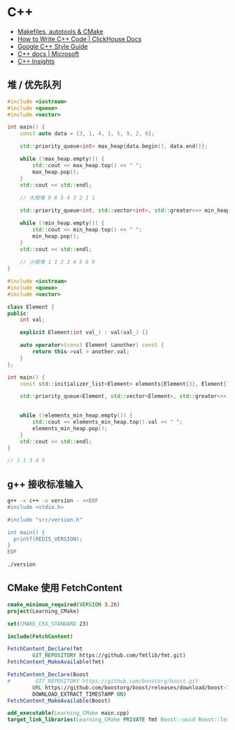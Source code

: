 # C++

* [Makefiles, autotools & CMake](https://indico.cern.ch/event/1127483/attachments/2387906/4081279/makefile.pdf)
* [How to Write C++ Code | ClickHouse Docs](https://clickhouse.com/docs/en/development/style)
* [Google C++ Style Guide](https://google.github.io/styleguide/cppguide.html)
* [C++ docs | Microsoft](https://learn.microsoft.com/en-us/cpp/cpp/?view=msvc-170)
* [C++ Insights](https://cppinsights.io/)

## 堆 / 优先队列

```cpp
#include <iostream>
#include <queue>
#include <vector>

int main() {
    const auto data = {3, 1, 4, 1, 5, 9, 2, 6};

    std::priority_queue<int> max_heap{data.begin(), data.end()};

    while (!max_heap.empty()) {
        std::cout << max_heap.top() << " ";
        max_heap.pop();
    }
    std::cout << std::endl;
    
    // 大根堆 9 6 5 4 3 2 1 1 

    std::priority_queue<int, std::vector<int>, std::greater<>> min_heap{data.begin(), data.end()};

    while (!min_heap.empty()) {
        std::cout << min_heap.top() << " ";
        min_heap.pop();
    }
    std::cout << std::endl;
    
    // 小根堆 1 1 2 3 4 5 6 9 
}
```

```cpp
#include <iostream>
#include <queue>
#include <vector>

class Element {
public:
    int val;

    explicit Element(int val_) : val(val_) {}

    auto operator>(const Element &another) const {
        return this->val > another.val;
    }
};

int main() {
    const std::initializer_list<Element> elements{Element{3}, Element{1}, Element{4}, Element{1}, Element{5}};

    std::priority_queue<Element, std::vector<Element>, std::greater<>> elements_min_heap{elements.begin(),
                                                                                         elements.end()};

    while (!elements_min_heap.empty()) {
        std::cout << elements_min_heap.top().val << " ";
        elements_min_heap.pop();
    }
    std::cout << std::endl;
}

// 1 1 3 4 5 
```

## g++ 接收标准输入

```bash
g++ -x c++ -o version - <<EOF
#include <stdio.h>

#include "src/version.h"

int main() {
  printf(REDIS_VERSION);
}
EOF

./version
```

## CMake 使用 FetchContent

```cmake
cmake_minimum_required(VERSION 3.26)
project(Learning_CMake)

set(CMAKE_CXX_STANDARD 23)

include(FetchContent)

FetchContent_Declare(fmt
        GIT_REPOSITORY https://github.com/fmtlib/fmt.git)
FetchContent_MakeAvailable(fmt)

FetchContent_Declare(Boost
#        GIT_REPOSITORY https://github.com/boostorg/boost.git
        URL https://github.com/boostorg/boost/releases/download/boost-1.83.0/boost-1.83.0.tar.xz
        DOWNLOAD_EXTRACT_TIMESTAMP ON)
FetchContent_MakeAvailable(Boost)

add_executable(Learning_CMake main.cpp)
target_link_libraries(Learning_CMake PRIVATE fmt Boost::uuid Boost::lexical_cast)
```

